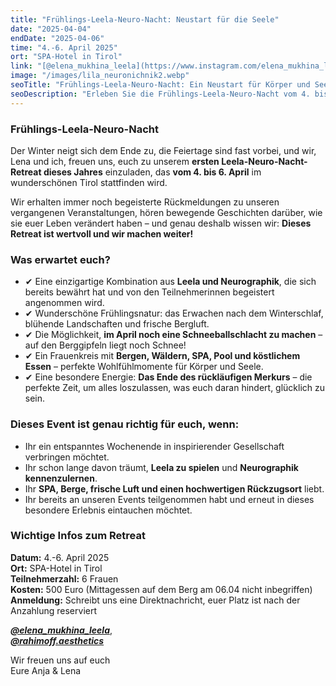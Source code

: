 ```yaml
---
title: "Frühlings-Leela-Neuro-Nacht: Neustart für die Seele"
date: "2025-04-04"
endDate: "2025-04-06"
time: "4.-6. April 2025"
ort: "SPA-Hotel in Tirol"
link: "[@elena_mukhina_leela](https://www.instagram.com/elena_mukhina_leela?igsh=MXd4N2Vyd294dnFqMA==), [@rahimoff.aesthetics](https://www.instagram.com/rahimoff.aesthetics?igsh=cnU5ZjQ5MGFtbWdn==)"
image: "/images/lila_neuronichnik2.webp"
seoTitle: "Frühlings-Leela-Neuro-Nacht: Ein Neustart für Körper und Seele in Tirol"
seoDescription: "Erleben Sie die Frühlings-Leela-Neuro-Nacht vom 4. bis 6. April 2025 im SPA-Hotel in Tirol. Ein einzigartiges Retreat für den Neustart der Seele mit Leela Neuro-Techniken und entspannender Atmosphäre."
---
```


### **Frühlings-Leela-Neuro-Nacht**

Der Winter neigt sich dem Ende zu, die Feiertage sind fast vorbei, und wir, Lena und ich, freuen uns, euch zu unserem **ersten Leela-Neuro-Nacht-Retreat dieses Jahres** einzuladen, das **vom 4. bis 6. April** im wunderschönen Tirol stattfinden wird.

Wir erhalten immer noch begeisterte Rückmeldungen zu unseren vergangenen Veranstaltungen, hören bewegende Geschichten darüber, wie sie euer Leben verändert haben – und genau deshalb wissen wir: **Dieses Retreat ist wertvoll und wir machen weiter!**

### **Was erwartet euch?**

- ✔ Eine einzigartige Kombination aus **Leela und Neurographik**, die sich bereits bewährt hat und von den Teilnehmerinnen begeistert angenommen wird.
- ✔ Wunderschöne Frühlingsnatur: das Erwachen nach dem Winterschlaf, blühende Landschaften und frische Bergluft.
- ✔ Die Möglichkeit, **im April noch eine Schneeballschlacht zu machen** – auf den Berggipfeln liegt noch Schnee!
- ✔ Ein Frauenkreis mit **Bergen, Wäldern, SPA, Pool und köstlichem Essen** – perfekte Wohlfühlmomente für Körper und Seele.
- ✔ Eine besondere Energie: **Das Ende des rückläufigen Merkurs** – die perfekte Zeit, um alles loszulassen, was euch daran hindert, glücklich zu sein.

### **Dieses Event ist genau richtig für euch, wenn:**
- Ihr ein entspanntes Wochenende in inspirierender Gesellschaft verbringen möchtet.
- Ihr schon lange davon träumt, **Leela zu spielen** und **Neurographik kennenzulernen**.
- Ihr **SPA, Berge, frische Luft und einen hochwertigen Rückzugsort** liebt.
- Ihr bereits an unseren Events teilgenommen habt und erneut in dieses besondere Erlebnis eintauchen möchtet.

### **Wichtige Infos zum Retreat**
**Datum:** 4.-6. April 2025  
**Ort:** SPA-Hotel in Tirol  
**Teilnehmerzahl:** 6 Frauen  
**Kosten:** 500 Euro (Mittagessen auf dem Berg am 06.04 nicht inbegriffen)  
**Anmeldung:** Schreibt uns eine Direktnachricht, euer Platz ist nach der Anzahlung reserviert  

***[@elena_mukhina_leela](https://www.instagram.com/elena_mukhina_leela?igsh=MXd4N2Vyd294dnFqMA==)***,  
***[@rahimoff.aesthetics](https://www.instagram.com/rahimoff.aesthetics?igsh=cnU5ZjQ5MGFtbWdn==)***  

Wir freuen uns auf euch  
Eure Anja & Lena
